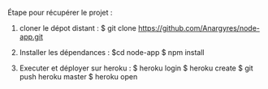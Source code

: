 Étape pour récupérer le projet :

1) cloner le dépot distant :
  $ git clone https://github.com/Anargyres/node-app.git

2) Installer les dépendances :
  $cd node-app
  $ npm install

3) Executer et déployer sur heroku :
  $ heroku login
  $ heroku create
  $ git push heroku master
  $ heroku open
